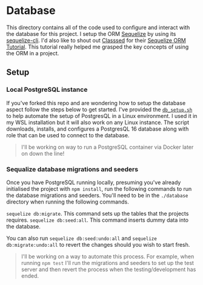 # Database
This directory contains all of the code used to configure and interact with the database for this project. I setup the ORM [Sequelize](https://sequelize.org/) by using 
its [sequelize-cli](https://sequelize.org/docs/v7/cli/). I'd also like to shout out
[Classsed](https://www.youtube.com/@Classsed) for their 
[Sequelize ORM Tutorial](https://www.youtube.com/watch?v=3qlnR9hK-lQ&t=1s). This 
tutorial really helped me grasped the key concepts of using the ORM in a project. 

## Setup 
### Local PostgreSQL instance 
If you've forked this repo and are wondering how to setup the database aspect follow
the steps below to get started. I've provided the [`db_setup.sh`](./db_setup.sh) to help
automate the setup of PostgresQL in a Linux environment. I used it in my WSL 
installation but it will also work on any Linux instance. The script downloads, 
installs, and configures a PostgresQL 16 database along with role that can be used to 
connect to the database.

> I'll be working on way to run a PostgreSQL container via Docker later on down the line! 

### Sequalize database migrations and seeders
Once you have PostgreSQL running locally, presuming you've already initialised the 
project with `npm install`, run the following commands to run the database migrations 
and seeders. You'll need to be in the `./database` directory when running the following 
commands. 

`sequelize db:migrate`. This command sets up the tables that the projects requires. 
`sequelize db:seed:all`. This command inserts dummy data into the database. 

You can also run `sequelize db:seed:undo:all` and `sequelize db:migrate:undo:all` to revert the changes should you wish to start fresh. 

> I'll be working on a way to automate this process. For example, when running `npm test` I'll run the migrations and seeders to set up the test server and then revert the process when the testing/development has ended. 